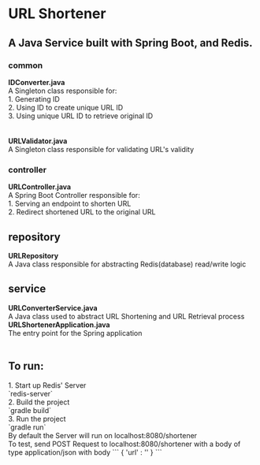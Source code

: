<h1>URL Shortener</h1>

<h2>A Java Service built with Spring Boot, and Redis.</h1>

<h3>common</h3>
<b>IDConverter.java</b> <br />
A Singleton class responsible for: <br />
1. Generating ID <br />
2. Using ID to create unique URL ID <br />
3. Using unique URL ID to retrieve original ID <br />
<br /> <br />
<b> URLValidator.java</b> <br />
A Singleton class responsible for validating URL's validity

<h3>controller</h3>
<b>URLController.java</b> <br />
A Spring Boot Controller responsible for: <br/>
1. Serving an endpoint to shorten URL <br />
2. Redirect shortened URL to the original URL <br />

<h2>repository</h3>
<b>URLRepository</b> <br />
A Java class responsible for abstracting Redis(database) read/write logic

<h2>service</h3>
<b>URLConverterService.java</b> <br />
A Java class used to abstract URL Shortening and URL Retrieval process
<br />
<b>URLShortenerApplication.java</b> <br />
The entry point for the Spring application
<br /> <br />
<h2>To run:</h2>
1. Start up Redis' Server <br />
`redis-server`
<br/>
2. Build the project <br />
`gradle build`
<br />
3. Run the project <br />
`gradle run`
<br />
By default the Server will run on localhost:8080/shortener <br/>
To test, send POST Request to localhost:8080/shortener with a body of type application/json with body 
```
{
  'url' : '<INSERT URL>'
}
```

